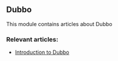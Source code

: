 ## Dubbo

This module contains articles about Dubbo

### Relevant articles:

- [Introduction to Dubbo](https://www.surya.com/dubbo)

